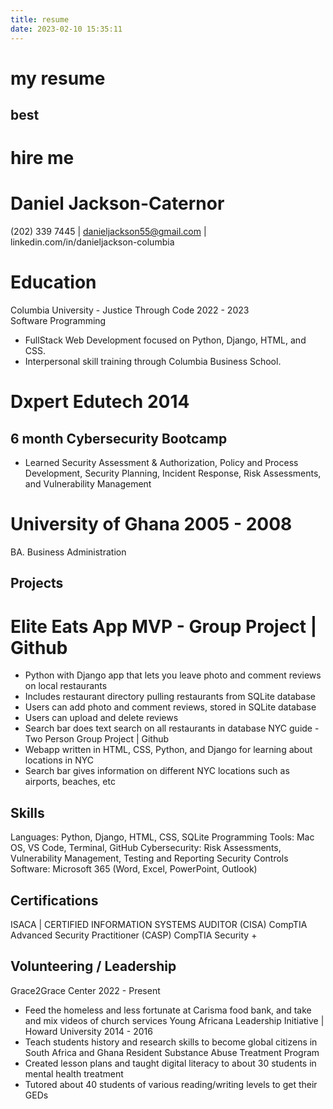 ```yaml
---
title: resume
date: 2023-02-10 15:35:11
---
```

# my resume

## best 

# hire me

# Daniel Jackson-Caternor
(202) 339 7445 | danieljackson55@gmail.com | linkedin.com/in/danieljackson-columbia

# Education
Columbia University - Justice Through Code                                             		      		      2022 - 2023                                                  
Software Programming                                                                                                                         
- FullStack Web Development focused on Python, Django, HTML, and CSS.    
- Interpersonal skill training through Columbia Business School.

# Dxpert Edutech                                                                                                                     	    	       2014
## 6 month Cybersecurity Bootcamp
- Learned Security Assessment & Authorization, Policy and Process Development, 
  Security Planning,  Incident Response, Risk Assessments, and Vulnerability Management

# University of Ghana                                                                                                                    		      2005 - 2008
BA. Business Administration                                                                                 

## Projects
# Elite Eats App MVP - Group Project | Github
-	Python with Django app that lets you leave photo and comment reviews on local restaurants
-	Includes restaurant directory pulling restaurants from SQLite database
-	Users can add photo and comment reviews, stored in SQLite database
-	Users can upload and delete reviews
-	Search bar does text search on all restaurants in database
NYC guide - Two Person Group Project | Github
-	Webapp written in HTML, CSS, Python, and Django for learning about locations in NYC
-	Search bar gives information on different NYC locations such as airports, beaches, etc

## Skills
Languages: Python, Django, HTML, CSS, SQLite
Programming Tools: Mac OS, VS Code, Terminal, GitHub
Cybersecurity: Risk Assessments, Vulnerability Management, Testing and Reporting Security Controls
Software: Microsoft 365 (Word, Excel, PowerPoint, Outlook)

## Certifications
 ISACA | CERTIFIED INFORMATION SYSTEMS AUDITOR (CISA)
 CompTIA Advanced Security Practitioner (CASP)
 CompTIA Security +

## Volunteering / Leadership		
Grace2Grace Center                                                                          			  		  2022 - Present
- Feed the homeless and less fortunate at Carisma food bank, and take and mix videos of church services
Young Africana Leadership Initiative | Howard University  	  	      		                             2014 - 2016
- Teach students history and research skills to become global citizens in South Africa and Ghana
Resident Substance Abuse Treatment Program
- Created lesson plans and taught digital literacy to about 30 students in mental health treatment 
- Tutored about 40 students of various reading/writing levels to get their GEDs

